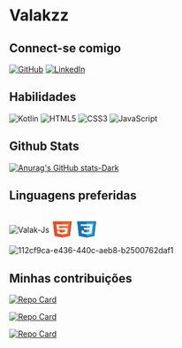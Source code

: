 # Valakzz

## Connect-se comigo
[![GitHub](https://img.shields.io/badge/GitHub-9966cc?style=for-the-badge&logo=github&logoColor=white)](https://github.com/Valakzz)
[![LinkedIn](https://img.shields.io/badge/LinkedIn-0077B5?style=for-the-badge&logo=linkedin&logoColor=white)](https://www.linkedin.com/in/marcelo-monteiro-465109378/)


## Habilidades 
![Kotlin](https://img.shields.io/badge/Kotlin-993399?&style=for-the-badge&logo=kotlin&logoColor=white)
![HTML5](https://img.shields.io/badge/HTML5-E34F26?style=for-the-badge&logo=html5&logoColor=white)
![CSS3](https://img.shields.io/badge/CSS3-5a3f74?style=for-the-badge&logo=css3&logoColor=white)
![JavaScript](https://img.shields.io/badge/JavaScript-df8900?style=for-the-badge&logo=javascript&logoColor=white)

## Github Stats
[![Anurag's GitHub stats-Dark](https://github-readme-stats.vercel.app/api?username=Valakzz&show_icons=true&theme=dark#gh-dark-mode-only)](https://github.com/Valakzz/github-readme-stats#gh-dark-mode-only)

>
## Linguagens preferidas 
<div style="display: inline_block"><br>
  <img align="center" alt="Valak-Js" height="30" width="40" src="https://cdn.jsdelivr.net/gh/devicons/devicon@latest/icons/kotlin/kotlin-plain.svg">
  <img align="center" alt="Rafa-HTML" height="30" width="40" src="https://raw.githubusercontent.com/devicons/devicon/master/icons/html5/html5-original.svg">
  <img align="center" alt="Rafa-CSS" height="30" width="40" src="https://raw.githubusercontent.com/devicons/devicon/master/icons/css3/css3-original.svg">
</div>

>
>
<img width="700" height="1024" alt="112cf9ca-e436-440c-aeb8-b2500762daf1" src="https://github.com/user-attachments/assets/77b3f13a-ed79-4e1b-aa06-1580c98d0048" />


## Minhas contribuições

[![Repo Card](https://github-readme-stats.vercel.app/api/pin/?username=Valakzz&repo=Maleniafinalizado&bg_color=000000&border_color=FFFAFA&show_icons=true&icon_color=FFFAFA&title_color=1C1C1C&text_color=#000000)](https://github.com/Valakzz/Maleniafinalizado)

[![Repo Card](https://github-readme-stats.vercel.app/api/pin/?username=Valakzz&repo=dio-lab-open-source&bg_color=000000&border_color=FFFAFA&show_icons=true&icon_color=FFFAFA&title_color=1C1C1C&text_color=FFFAFA)](https://github.com/Valakzz/dio-lab-open-source)

[![Repo Card](https://github-readme-stats.vercel.app/api/pin/?username=Valakzz&repo=leagueoflegends&bg_color=000000&border_color=FFFAFA&show_icons=true&icon_color=FFFAFA&title_color=1C1C1C&text_color=FFFAFA)]([https://github.com/Valakzz/dio-lab-open-source](https://github.com/Valakzz/leagueoflegends))






